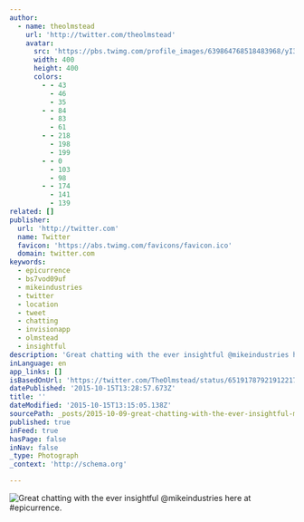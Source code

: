 ```yaml
---
author:
  - name: theolmstead
    url: 'http://twitter.com/theolmstead'
    avatar:
      src: 'https://pbs.twimg.com/profile_images/639864768518483968/yI3XV4wQ_400x400.jpg'
      width: 400
      height: 400
      colors:
        - - 43
          - 46
          - 35
        - - 84
          - 83
          - 61
        - - 218
          - 198
          - 199
        - - 0
          - 103
          - 98
        - - 174
          - 141
          - 139
related: []
publisher:
  url: 'http://twitter.com'
  name: Twitter
  favicon: 'https://abs.twimg.com/favicons/favicon.ico'
  domain: twitter.com
keywords:
  - epicurrence
  - bs7vod09uf
  - mikeindustries
  - twitter
  - location
  - tweet
  - chatting
  - invisionapp
  - olmstead
  - insightful
description: 'Great chatting with the ever insightful @mikeindustries here at #epicurrence.'
inLanguage: en
app_links: []
isBasedOnUrl: 'https://twitter.com/TheOlmstead/status/651917879219122176'
datePublished: '2015-10-15T13:28:57.673Z'
title: ''
dateModified: '2015-10-15T13:15:05.138Z'
sourcePath: _posts/2015-10-09-great-chatting-with-the-ever-insightful-mikeindustries-here.md
published: true
inFeed: true
hasPage: false
inNav: false
_type: Photograph
_context: 'http://schema.org'

---
```

![Great chatting with the ever insightful &commat;mikeindustries here at &num;epicurrence&period;](https://pbs.twimg.com/media/CQwT2UMUcAA6pga.jpg:large)